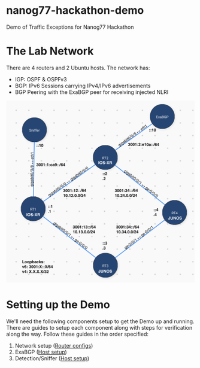 # nanog77-hackathon-demo
 Demo of Traffic Exceptions for Nanog77 Hackathon

# The Lab Network
There are 4 routers and 2 Ubuntu hosts. The network has:
- IGP: OSPF & OSPFv3
- BGP: IPv6 Sessions carrying IPv4/IPv6 advertisements
- BGP Peering with the ExaBGP peer for receiving injected NLRI

![Topology Diagram](./Topology.png)


# Setting up the Demo
We'll need the following components setup to get the Demo up and running. There are guides to setup each component along with steps for verification along the way. Follow these guides in the order specified:
1. Network setup ([Router configs](./configs))
1. ExaBGP ([Host setup](./exabgp/README.md))
1. Detection/Sniffer ([Host setup](./sniffer/README.md))
